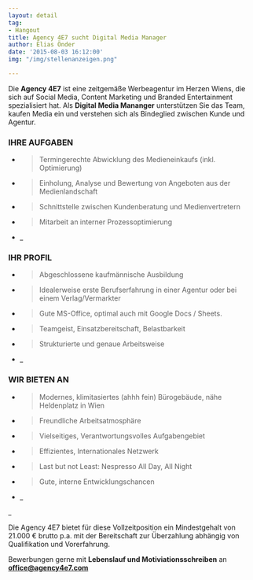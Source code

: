 ```yaml
---
layout: detail
tag:
- Hangout
title: Agency 4E7 sucht Digital Media Manager
author: Elias Önder
date: '2015-08-03 16:12:00'
img: "/img/stellenanzeigen.png"

---
```

Die **Agency 4E7** ist eine zeitgemäße Werbeagentur im Herzen Wiens, die sich auf Social Media, Content Marketing und Branded Entertainment spezialisiert hat. Als **Digital Media Mananger** unterstützen Sie das Team, kaufen Media ein und verstehen sich als Bindeglied zwischen Kunde und Agentur.

### **IHRE AUFGABEN**

* > Termingerechte Abwicklung des Medieneinkaufs (inkl. Optimierung)
* > Einholung, Analyse und Bewertung von Angeboten aus der Medien­land­schaft
* > Schnittstelle zwischen Kundenberatung und Medienvertretern
* > Mitarbeit an interner Prozessoptimierung
* _

### **IHR PROFIL**

* > Abgeschlossene kaufmännische Ausbildung
* > Idealerweise erste Berufserfahrung in einer Agentur oder bei einem Verlag/Vermarkter
* > Gute MS-Office, optimal auch mit Google Docs / Sheets.
* > Teamgeist, Einsatzbereitschaft, Belastbarkeit
* > Strukturierte und genaue Arbeitsweise
* _

### **WIR BIETEN AN**

* > Modernes, klimitasiertes (ahhh fein) Bürogebäude, nähe Heldenplatz in Wien
* > Freundliche Arbeitsatmosphäre
* > Vielseitiges, Verantwortungsvolles Aufgabengebiet
* > Effizientes, Internationales Netzwerk
* > Last but not Least: Nespresso All Day, All Night
* > Gute, interne Entwicklungschancen
* _

_

Die Agency 4E7 bietet für diese Vollzeitposition ein Mindestgehalt von 21.000 € brutto p.a. mit der Bereitschaft zur Überzahlung abhängig von Qualifikation und Vorerfahrung.

Bewerbungen gerne mit **Lebenslauf und Motiviationsschreiben** an [**office@agency4e7.com**](mailto:office@agency4e7.com)